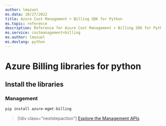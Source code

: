 ```yaml
---
author: lmazuel
ms.data: 10/27/2022
title: Azure Cost Management + Billing SDK for Python
ms.topic: reference
description: Reference for Azure Cost Management + Billing SDK for Python
ms.service: costmanagement+billing
ms.author: lmazuel
ms.devlang: python
---
```

# Azure Billing libraries for python

## Install the libraries


### Management

```bash
pip install azure-mgmt-billing
```
> [!div class="nextstepaction"]
> [Explore the Management APIs](/python/api/overview/azure/billing/management)